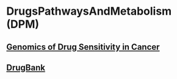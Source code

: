 # DrugsPathwaysAndMetabolism (DPM)


## [Genomics of Drug Sensitivity in Cancer](https://www.cancerrxgene.org/)



## [DrugBank](https://www.drugbank.ca/)
